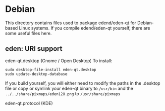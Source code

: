 
Debian
====================
This directory contains files used to package edend/eden-qt
for Debian-based Linux systems. If you compile edend/eden-qt yourself, there are some useful files here.

## eden: URI support ##


eden-qt.desktop  (Gnome / Open Desktop)
To install:

	sudo desktop-file-install eden-qt.desktop
	sudo update-desktop-database

If you build yourself, you will either need to modify the paths in
the .desktop file or copy or symlink your eden-qt binary to `/usr/bin`
and the `../../share/pixmaps/eden128.png` to `/usr/share/pixmaps`

eden-qt.protocol (KDE)

